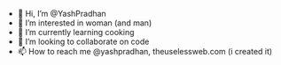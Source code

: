 - 👋 Hi, I’m @YashPradhan
- 👀 I’m interested in woman (and man)
- 🌱 I’m currently learning cooking
- 💞️ I’m looking to collaborate on code
- 📫 How to reach me @yashpradhan, theuselessweb.com (i created it)
<!---
YashPradhan/YashPradhan is a ✨ special ✨ repository because its `README.md` (this file) appears on your GitHub profile.
You can click the Preview link to take a look at your changes.
--->
